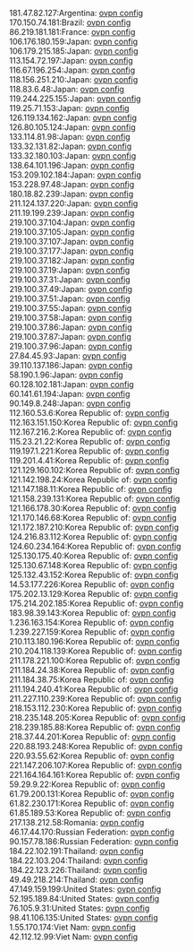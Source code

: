 181.47.82.127:Argentina: [ovpn config](vpn/181_47_82_127.ovpn)  
170.150.74.181:Brazil: [ovpn config](vpn/170_150_74_181.ovpn)  
86.219.181.181:France: [ovpn config](vpn/86_219_181_181.ovpn)  
106.176.180.159:Japan: [ovpn config](vpn/106_176_180_159.ovpn)  
106.179.215.185:Japan: [ovpn config](vpn/106_179_215_185.ovpn)  
113.154.72.197:Japan: [ovpn config](vpn/113_154_72_197.ovpn)  
116.67.196.254:Japan: [ovpn config](vpn/116_67_196_254.ovpn)  
118.156.251.210:Japan: [ovpn config](vpn/118_156_251_210.ovpn)  
118.83.6.48:Japan: [ovpn config](vpn/118_83_6_48.ovpn)  
119.244.225.155:Japan: [ovpn config](vpn/119_244_225_155.ovpn)  
119.25.71.153:Japan: [ovpn config](vpn/119_25_71_153.ovpn)  
126.119.134.162:Japan: [ovpn config](vpn/126_119_134_162.ovpn)  
126.80.105.124:Japan: [ovpn config](vpn/126_80_105_124.ovpn)  
133.114.81.98:Japan: [ovpn config](vpn/133_114_81_98.ovpn)  
133.32.131.82:Japan: [ovpn config](vpn/133_32_131_82.ovpn)  
133.32.180.103:Japan: [ovpn config](vpn/133_32_180_103.ovpn)  
138.64.101.196:Japan: [ovpn config](vpn/138_64_101_196.ovpn)  
153.209.102.184:Japan: [ovpn config](vpn/153_209_102_184.ovpn)  
153.228.97.48:Japan: [ovpn config](vpn/153_228_97_48.ovpn)  
180.18.82.239:Japan: [ovpn config](vpn/180_18_82_239.ovpn)  
211.124.137.220:Japan: [ovpn config](vpn/211_124_137_220.ovpn)  
211.19.199.239:Japan: [ovpn config](vpn/211_19_199_239.ovpn)  
219.100.37.104:Japan: [ovpn config](vpn/219_100_37_104.ovpn)  
219.100.37.105:Japan: [ovpn config](vpn/219_100_37_105.ovpn)  
219.100.37.107:Japan: [ovpn config](vpn/219_100_37_107.ovpn)  
219.100.37.177:Japan: [ovpn config](vpn/219_100_37_177.ovpn)  
219.100.37.182:Japan: [ovpn config](vpn/219_100_37_182.ovpn)  
219.100.37.19:Japan: [ovpn config](vpn/219_100_37_19.ovpn)  
219.100.37.31:Japan: [ovpn config](vpn/219_100_37_31.ovpn)  
219.100.37.49:Japan: [ovpn config](vpn/219_100_37_49.ovpn)  
219.100.37.51:Japan: [ovpn config](vpn/219_100_37_51.ovpn)  
219.100.37.55:Japan: [ovpn config](vpn/219_100_37_55.ovpn)  
219.100.37.58:Japan: [ovpn config](vpn/219_100_37_58.ovpn)  
219.100.37.86:Japan: [ovpn config](vpn/219_100_37_86.ovpn)  
219.100.37.87:Japan: [ovpn config](vpn/219_100_37_87.ovpn)  
219.100.37.96:Japan: [ovpn config](vpn/219_100_37_96.ovpn)  
27.84.45.93:Japan: [ovpn config](vpn/27_84_45_93.ovpn)  
39.110.137.186:Japan: [ovpn config](vpn/39_110_137_186.ovpn)  
58.190.1.96:Japan: [ovpn config](vpn/58_190_1_96.ovpn)  
60.128.102.181:Japan: [ovpn config](vpn/60_128_102_181.ovpn)  
60.141.61.194:Japan: [ovpn config](vpn/60_141_61_194.ovpn)  
90.149.8.248:Japan: [ovpn config](vpn/90_149_8_248.ovpn)  
112.160.53.6:Korea Republic of: [ovpn config](vpn/112_160_53_6.ovpn)  
112.163.151.150:Korea Republic of: [ovpn config](vpn/112_163_151_150.ovpn)  
112.167.216.2:Korea Republic of: [ovpn config](vpn/112_167_216_2.ovpn)  
115.23.21.22:Korea Republic of: [ovpn config](vpn/115_23_21_22.ovpn)  
119.197.1.221:Korea Republic of: [ovpn config](vpn/119_197_1_221.ovpn)  
119.201.4.41:Korea Republic of: [ovpn config](vpn/119_201_4_41.ovpn)  
121.129.160.102:Korea Republic of: [ovpn config](vpn/121_129_160_102.ovpn)  
121.142.198.24:Korea Republic of: [ovpn config](vpn/121_142_198_24.ovpn)  
121.147.188.11:Korea Republic of: [ovpn config](vpn/121_147_188_11.ovpn)  
121.158.239.131:Korea Republic of: [ovpn config](vpn/121_158_239_131.ovpn)  
121.166.178.30:Korea Republic of: [ovpn config](vpn/121_166_178_30.ovpn)  
121.170.146.68:Korea Republic of: [ovpn config](vpn/121_170_146_68.ovpn)  
121.172.187.210:Korea Republic of: [ovpn config](vpn/121_172_187_210.ovpn)  
124.216.83.112:Korea Republic of: [ovpn config](vpn/124_216_83_112.ovpn)  
124.60.234.164:Korea Republic of: [ovpn config](vpn/124_60_234_164.ovpn)  
125.130.175.40:Korea Republic of: [ovpn config](vpn/125_130_175_40.ovpn)  
125.130.67.148:Korea Republic of: [ovpn config](vpn/125_130_67_148.ovpn)  
125.132.43.152:Korea Republic of: [ovpn config](vpn/125_132_43_152.ovpn)  
14.53.177.226:Korea Republic of: [ovpn config](vpn/14_53_177_226.ovpn)  
175.202.13.129:Korea Republic of: [ovpn config](vpn/175_202_13_129.ovpn)  
175.214.202.185:Korea Republic of: [ovpn config](vpn/175_214_202_185.ovpn)  
183.98.39.143:Korea Republic of: [ovpn config](vpn/183_98_39_143.ovpn)  
1.236.163.154:Korea Republic of: [ovpn config](vpn/1_236_163_154.ovpn)  
1.239.227.159:Korea Republic of: [ovpn config](vpn/1_239_227_159.ovpn)  
210.113.180.196:Korea Republic of: [ovpn config](vpn/210_113_180_196.ovpn)  
210.204.118.139:Korea Republic of: [ovpn config](vpn/210_204_118_139.ovpn)  
211.178.221.100:Korea Republic of: [ovpn config](vpn/211_178_221_100.ovpn)  
211.184.24.38:Korea Republic of: [ovpn config](vpn/211_184_24_38.ovpn)  
211.184.38.75:Korea Republic of: [ovpn config](vpn/211_184_38_75.ovpn)  
211.194.240.41:Korea Republic of: [ovpn config](vpn/211_194_240_41.ovpn)  
211.227.110.239:Korea Republic of: [ovpn config](vpn/211_227_110_239.ovpn)  
218.153.112.230:Korea Republic of: [ovpn config](vpn/218_153_112_230.ovpn)  
218.235.148.205:Korea Republic of: [ovpn config](vpn/218_235_148_205.ovpn)  
218.239.185.88:Korea Republic of: [ovpn config](vpn/218_239_185_88.ovpn)  
218.37.44.201:Korea Republic of: [ovpn config](vpn/218_37_44_201.ovpn)  
220.88.193.248:Korea Republic of: [ovpn config](vpn/220_88_193_248.ovpn)  
220.93.55.62:Korea Republic of: [ovpn config](vpn/220_93_55_62.ovpn)  
221.147.206.107:Korea Republic of: [ovpn config](vpn/221_147_206_107.ovpn)  
221.164.164.161:Korea Republic of: [ovpn config](vpn/221_164_164_161.ovpn)  
59.29.9.22:Korea Republic of: [ovpn config](vpn/59_29_9_22.ovpn)  
61.79.200.131:Korea Republic of: [ovpn config](vpn/61_79_200_131.ovpn)  
61.82.230.171:Korea Republic of: [ovpn config](vpn/61_82_230_171.ovpn)  
61.85.189.53:Korea Republic of: [ovpn config](vpn/61_85_189_53.ovpn)  
217.138.212.58:Romania: [ovpn config](vpn/217_138_212_58.ovpn)  
46.17.44.170:Russian Federation: [ovpn config](vpn/46_17_44_170.ovpn)  
90.157.78.186:Russian Federation: [ovpn config](vpn/90_157_78_186.ovpn)  
184.22.102.191:Thailand: [ovpn config](vpn/184_22_102_191.ovpn)  
184.22.103.204:Thailand: [ovpn config](vpn/184_22_103_204.ovpn)  
184.22.123.226:Thailand: [ovpn config](vpn/184_22_123_226.ovpn)  
49.49.218.214:Thailand: [ovpn config](vpn/49_49_218_214.ovpn)  
47.149.159.199:United States: [ovpn config](vpn/47_149_159_199.ovpn)  
52.195.189.84:United States: [ovpn config](vpn/52_195_189_84.ovpn)  
76.105.9.31:United States: [ovpn config](vpn/76_105_9_31.ovpn)  
98.41.106.135:United States: [ovpn config](vpn/98_41_106_135.ovpn)  
1.55.170.174:Viet Nam: [ovpn config](vpn/1_55_170_174.ovpn)  
42.112.12.99:Viet Nam: [ovpn config](vpn/42_112_12_99.ovpn)  
